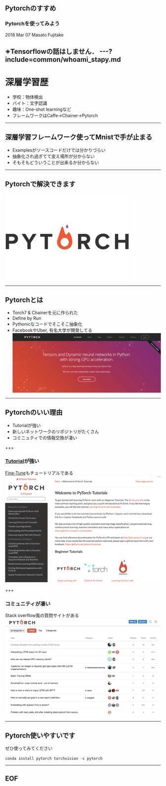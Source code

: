 ## Pytorchのすすめ

### Pytorchを使ってみよう

2018 Mar 07 
Masato Fujitake

※Tensorflowの話はしません．
---?include=common/whoami_stapy.md
---
# 深層学習歴
- 学校：物体検出
- バイト：文字認識
- 趣味：One-shot learningなど
- フレームワークはCaffe→Chainer→Pytorch

---
## 深層学習フレームワーク使ってMnistで手が止まる

- Examplesがソースコードだけでは分かりづらい
- 抽象化され過ぎてて変え場所が分からない
- そもそもどういうことが出来るか分からない

---
## Pytorchで解決できます
![pytorch](stapy33_20180307/images/pytorch-logo-flat.png)

---

## Pytorchとは

- Torch7 & Chainerを元に作られた
- Define by Run
- Pythonicなコードでそこそこ抽象化
- FacebookやUber, 有名大学が開発してる
![pytorchhome](stapy33_20180307/images/pytorch_home.png)

--- 
## Pytorchのいい理由

- Tutorialが強い
- 新しいネットワークのリポジトリがたくさん
- コミニュティでの情報交換が凄い

+++
### [Tutorial](http://pytorch.org/tutorials/)が強い
[Fine-Tune](http://pytorch.org/tutorials/beginner/transfer_learning_tutorial.html#sphx-glr-beginner-transfer-learning-tutorial-py)もチュートリアルである
![tutorial](stapy33_20180307/images/pytorch_tutorial.png)

+++
### コミュニティが凄い
Stack overflow風の質問サイトがある
![discuss](stapy33_20180307/images/pytorch_discuss.png)

---
## Pytorch使いやすいです
ぜひ使ってみてください

`conda install pytorch torchvision -c pytorch`

---
## EOF
